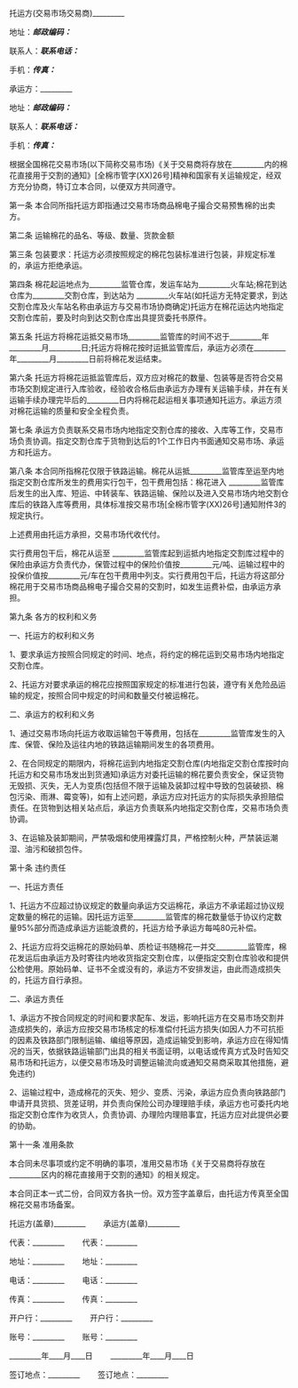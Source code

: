
 


托运方(交易市场交易商)_________


地址：_________邮政编码：_________


联系人：_________联系电话：_________


手机：_________传真：_________


承运方：_________


地址：_________邮政编码：_________


联系人：_________联系电话：_________


手机：_________传真：_________


根据全国棉花交易市场(以下简称交易市场)《关于交易商将存放在_________内的棉花直接用于交割的通知》[全棉市管字(XX)26号]精神和国家有关运输规定，经双方充分协商，特订立本合同，以便双方共同遵守。


第一条 本合同所指托运方即指通过交易市场商品棉电子撮合交易预售棉的出卖方。


第二条 运输棉花的品名、等级、数量、货款金额


第三条 包装要求：托运方必须按照规定的棉花包装标准进行包装，非规定标准的，承运方拒绝承运。


第四条 棉花起运地点为_________监管仓库，发运车站为_________火车站;棉花到达仓库为_________交割仓库，到达站为 _________火车站(如托运方无特定要求，到达交割仓库及火车站名称由承运方与交易市场协商确定)托运方在棉花运达内地指定交割仓库前，要及时向到达交割仓库出具提货委托书原件。


第五条 托运方将棉花运抵交易市场_________监管库的时间不迟于_________年_________月_________日;托运方将棉花按时运抵监管库后，承运方必须在_________年_________月_________日前将棉花发运结束。


第六条 托运方将棉花运抵监管库后，双方应对棉花的数量、包装等是否符合交易市场交割规定进行入库验收，经验收合格后由承运方办理有关运输手续，并在有关运输手续办理完毕后的_________日内将棉花起运相关事项通知托运方。承运方须对棉花运输的质量和安全全程负责。


第七条 承运方负责联系交易市场内地指定交割仓库的接收、入库等工作，交易市场负责协调。指定交割仓库于货物到达后的1个工作日内书面通知交易市场、承运方和托运方。


第八条 本合同所指棉花仅限于铁路运输。棉花从运抵_________监管库至运至内地指定交割仓库所发生的费用实行包干，包干费用包括：棉花进入 _________监管库后发生的出入库、短运、中转装车、铁路运输、保险以及进入交易市场内地交割仓库后的铁路入库等费用，具体标准按交易市场[全棉市管字(XX)26号]通知附件3的规定执行。


上述费用由托运方承担，交易市场代收代付。


实行费用包干后，棉花从运至 _________监管库起到运抵内地指定交割库过程中的保险由承运方负责代办，保管过程中的保险价值按_________元/吨、运输过程中的投保价值按_________元/车在包干费用中列支。实行费用包干后，托运方将这部分棉花用于交易市场商品棉电子撮合交易的交割时，如发生运费补偿，由承运方承担。


第九条 各方的权利和义务


一、托运方的权利和义务


1、要求承运方按照合同规定的时间、地点，将约定的棉花运到交易市场内地指定交割仓库。


2、托运方对要求承运的棉花应按照国家规定的标准进行包装，遵守有关危险品运输的规定，按照合同中规定的时间和数量交付被运棉花。


二、承运方的权利和义务


1、通过交易市场向托运方收取运输包干等费用，包括在_________监管库发生的入库、保管、保险及运往内地的铁路运输期间发生的各项费用。


2、在合同规定的期限内，将棉花运到内地指定交割仓库(内地指定交割仓库按时向托运方和交易市场发出到货通知)承运方对委托运输的棉花要负责安全，保证货物无毁损、灭失，无人为变质(包括但不限于运输及装卸过程中导致的包装破损、棉包污染、雨淋、霉变等)，如有上述问题，承运方应对托运方的实际损失承担赔偿责任。在货物到达相关站点后，承运方负责联系内地指定交割仓库，交易市场负责协调。


3、在运输及装卸期间，严禁吸烟和使用裸露灯具，严格控制火种，严禁装运潮湿、油污和破损包件。


第十条 违约责任


一、托运方责任


1、托运方不应超过协议规定的数量向承运方交运棉花，承运方不承诺超过协议规定数量的棉花的运输。因托运方运至_________监管库的棉花数量低于协议约定数量95%部分而造成承运方运能浪费的，托运方给予承运方每吨80元补偿。


2、托运方应将交运棉花的原始码单、质检证书随棉花一并交_________监管库，棉花发运后由承运方及时寄往内地收货指定交割仓库，以便指定交割仓库验收和提供公检使用。原始码单、证书不全或没有的，承运方不安排发运，由此而造成损失的，托运方自行承担。


二、承运方责任


1、承运方不按合同规定的时间和要求配车、发运，影响托运方在交易市场交割并造成损失的，承运方应按交易市场核定的标准偿付托运方损失(如因人力不可抗拒的因素及铁路部门限制运输、编组等原因，造成运输受到影响，承运方应在得知情况的当天，依据铁路运输部门出具的相关书面证明，以电话或传真方式及时告知交易市场和托运方，以便交易市场及时调整运输流向或通知交易商采取其他措施，避免违约)


2、运输过程中，造成棉花的灭失、短少、变质、污染，承运方应负责向铁路部门申请开具货损、货差证明，并负责向保险公司办理理赔手续，承运方也可委托内地指定交割仓库作为收货人，负责协调、办理险内理赔事宜，托运方应对此提供必要的协助。


第十一条 准用条款


本合同未尽事项或约定不明确的事项，准用交易市场《关于交易商将存放在_________区内的棉花直接用于交割的通知》的相关规定。


本合同正本一式二份，合同双方各执一份。双方签字盖章后，由托运方传真至全国棉花交易市场备案。


托运方(盖章)_________ 　　承运方(盖章)_________


代表：_________ 　　代表：_________


地址：_________ 　　地址：_________


电话：_________　　 电话：_________


传真：_________ 　　传真：_________


开户行：_________ 　　开户行：_________


账号：_________　　 账号：_________


_________年____月____日 　　_________年____月____日


签订地点：_________　　 签订地点：_________
 


 

 
 
 
 
 
  


  
 

  


  


  
 
 
 
 

